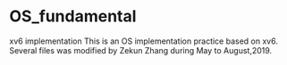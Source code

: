 # OS_fundamental
xv6 implementation
This is an OS implementation practice based on xv6. Several files was modified by Zekun Zhang during May to August,2019. 
